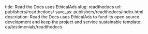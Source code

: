 title: Read the Docs uses EthicalAds
slug: readthedocs
url: publishers/readthedocs/
save_as: publishers/readthedocs/index.html
description: Read the Docs uses EthicalAds to fund its open source development and keep the project and service sustainable
template: ea/testimonials/readthedocs
